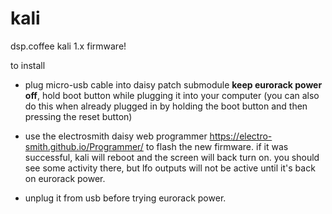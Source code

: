 # kali

dsp.coffee kali 1.x firmware!

to install

* plug micro-usb cable into daisy patch submodule **keep eurorack power off**, hold boot button while plugging it into your computer (you can also do this when already plugged in by holding the boot button and then pressing the reset button)

* use the electrosmith daisy web programmer https://electro-smith.github.io/Programmer/ to flash the new firmware. if it was successful, kali will reboot and the screen will back turn on. you should see some activity there, but lfo outputs will not be active until it's back on eurorack power.

* unplug it from usb before trying eurorack power.
